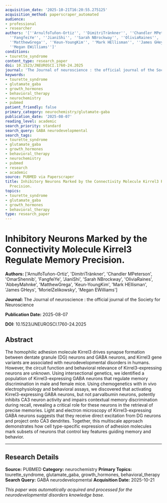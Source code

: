 ```yaml
---
acquisition_date: '2025-10-21T16:20:55.275125'
acquisition_method: paperscraper_automated
audience:
- professional
- researcher
authors: '[''ArnulfoTuñon-Ortiz'', ''DimitriTränkner'', ''Chandler MPeterson'', ''OmarShennib'',
  ''FangfeiYe'', ''JianiShi'', ''Sarah NBrockway'', ''OliviaRaines'', ''AbbeyMahnke'',
  ''MatthewGrega'', ''Keun-YoungKim'', ''Mark HEllisman'', ''James GHeys'', ''MorielZelikowsky'',
  ''Megan EWilliams'']'
conditions:
- tourette_syndrome
content_type: research_paper
doi: 10.1523/JNEUROSCI.1760-24.2025
journal: 'The Journal of neuroscience : the official journal of the Society for Neuroscience'
keywords:
- tourette_syndrome
- glutamate_gaba
- growth_hormones
- behavioral_therapy
- neurochemistry
- pubmed
patient_friendly: false
primary_category: neurochemistry/glutamate-gaba
publication_date: '2025-08-07'
reading_level: academic
search_priority: standard
search_query: GABA neurodevelopmental
search_tags:
- tourette_syndrome
- glutamate_gaba
- growth_hormones
- behavioral_therapy
- neurochemistry
- pubmed
- research
- academic
source: PUBMED via Paperscraper
title: Inhibitory Neurons Marked by the Connectivity Molecule Kirrel3 Regulate Memory
  Precision.
topics:
- tourette_syndrome
- glutamate_gaba
- growth_hormones
- behavioral_therapy
type: research_paper
---
```


# Inhibitory Neurons Marked by the Connectivity Molecule Kirrel3 Regulate Memory Precision.

**Authors:** ['ArnulfoTuñon-Ortiz', 'DimitriTränkner', 'Chandler MPeterson', 'OmarShennib', 'FangfeiYe', 'JianiShi', 'Sarah NBrockway', 'OliviaRaines', 'AbbeyMahnke', 'MatthewGrega', 'Keun-YoungKim', 'Mark HEllisman', 'James GHeys', 'MorielZelikowsky', 'Megan EWilliams']

**Journal:** The Journal of neuroscience : the official journal of the Society for Neuroscience

**Publication Date:** 2025-08-07

**DOI:** 10.1523/JNEUROSCI.1760-24.2025

## Abstract

The homophilic adhesion molecule Kirrel3 drives synapse formation between dentate granule (DG) neurons and GABA neurons, and Kirrel3 gene variants are associated with neurodevelopmental disorders in humans. However, the circuit function and behavioral relevance of Kirrel3-expressing neurons are unknown. Using intersectional genetics, we identified a population of Kirrel3-expressing GABA neurons that regulate memory discrimination in male and female mice. Using chemogenetics with in vivo electrophysiology and behavioral assays, we discovered that activating Kirrel3-expressing GABA neurons, but not parvalbumin neurons, potently inhibits CA3 neuron activity and impairs contextual memory discrimination during recall, revealing a critical role for these neurons in the retrieval of precise memories. Light and electron microscopy of Kirrel3-expressing GABA neurons suggests that they receive direct excitation from DG neurons and project onto CA3 dendrites. Together, this multiscale approach demonstrates how cell type-specific expression of adhesion molecules mark subsets of neurons that control key features guiding memory and behavior.

---

## Research Details

**Source:** PUBMED
**Category:** neurochemistry
**Primary Topics:** tourette_syndrome, glutamate_gaba, growth_hormones, behavioral_therapy
**Search Query:** GABA neurodevelopmental
**Acquisition Date:** 2025-10-21

*This paper was automatically acquired and processed for the neurodevelopmental disorders knowledge base.*
